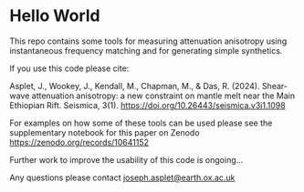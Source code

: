 # Hello World

This repo contains some tools for measuring attenuation anisotropy using instantaneous frequency matching and for generating simple synthetics.

If you use this code please cite:

Asplet, J., Wookey, J., Kendall, M., Chapman, M., & Das, R. (2024). Shear-wave attenuation anisotropy: a new constraint on mantle melt near the Main Ethiopian Rift. Seismica, 3(1). https://doi.org/10.26443/seismica.v3i1.1098

For examples on how some of these tools can be used please see the supplementary notebook for this paper on Zenodo https://zenodo.org/records/10641152

Further work to improve the usability of this code is ongoing... 

Any questions please contact joseph.asplet@earth.ox.ac.uk
